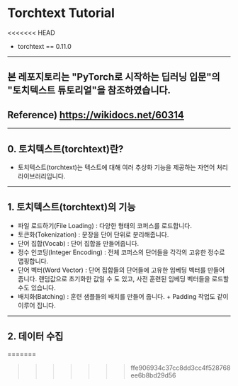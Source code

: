 # Torchtext Tutorial

<<<<<<< HEAD
- torchtext == 0.11.0

---

## 본 레포지토리는 "PyTorch로 시작하는 딥러닝 입문"의 "토치텍스트 튜토리얼"을 참조하였습니다.

## Reference) https://wikidocs.net/60314

---

## 0. 토치텍스트(torchtext)란?

- 토치텍스트(torchtext)는 텍스트에 대해 여러 추상화 기능을 제공하는 자연어 처리 라이브러리입니다.

---

## 1. 토치텍스트(torchtext)의 기능

- 파일 로드하기(File Loading) : 다양한 형태의 코퍼스를 로드합니다.
- 토큰화(Tokenization) : 문장을 단어 단위로 분리해줍니다.
- 단어 집합(Vocab) : 단어 집합을 만들어줍니다.
- 정수 인코딩(Integer Encoding) : 전체 코퍼스의 단어들을 각각의 고유한 정수로 맵핑합니다.
- 단어 벡터(Word Vector) : 단어 집합들의 단어들에 고유한 임베딩 벡터를 만들어 줍니다. 랜덤값으로 초기화한 값일 수 도 있고, 사전 훈련된 임베딩 벡터들을 로드할수도 있습니다.
- 배치화(Batching) : 훈련 샘플들의 배치를 만들어 줍니다. + Padding 작업도 같이 이루어 집니다.

---

## 2. 데이터 수집
=======
>>>>>>> ffe906934c37cc8dd3cc4f528768ee6b8bd29d56
